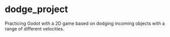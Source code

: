 # dodge_project
Practicing Godot with a 2D game based on dodging incoming objects with a range of different velocities.
